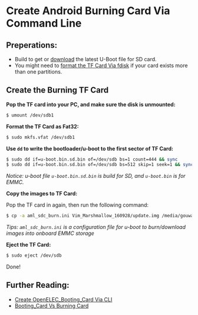 # Create Android Burning Card Via Command Line


## Preperations:
* Build to get or [download](https://github.com/miutv/documents/blob/master/FirmwareResources.md) the latest U-Boot file for SD card.
* You might need to [format the TF Card Via fdisk](https://github.com/miutv/documents/blob/master/FormatTFCardViaFdisk.md) if your card exists more than one partitions.


## Create the Burning TF Card
**Pop the TF card into your PC, and make sure the disk is unmounted:**
```sh
$ umount /dev/sdb1
```

**Format the TF Card as Fat32:**
```sh
$ sudo mkfs.vfat /dev/sdb1 
```

**Use `dd` to write the bootloader/u-boot to the first sector of TF Card:**
```sh
$ sudo dd if=u-boot.bin.sd.bin of=/dev/sdb bs=1 count=444 && sync 
$ sudo dd if=u-boot.bin.sd.bin of=/dev/sdb bs=512 skip=1 seek=1 && sync 
```
*Notice: u-boot file `u-boot.bin.sd.bin` is build for SD, and `u-boot.bin` is for EMMC.*

**Copy the images to TF Card:**

Pop the TF card in again, then run the following command:
```sh
$ cp -a aml_sdc_burn.ini Vim_Marshmallow_160928/update.img /media/gouwa/9CE9-3938/
```
*Tips: `aml_sdc_burn.ini` is a configuration file for u-boot to burn/download images into onboard EMMC storage*

**Eject the TF Card:**
```sh
$ sudo eject /dev/sdb
```

Done!


## Further Reading:
* [Create OpenELEC_Booting_Card Via CLI](https://github.com/miutv/documents/blob/master/CreateOpenELECBootingCardViaCLI.md)
* [Booting_Card Vs Burning Card](https://github.com/miutv/documents/blob/master/BootingCardVsBurningCard.md)
